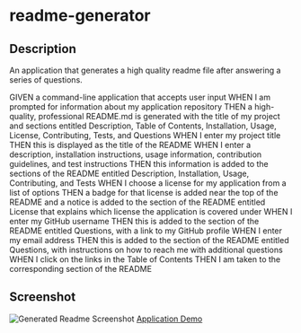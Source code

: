 # readme-generator

## Description

An application that generates a high quality readme file after answering a series of questions.

GIVEN a command-line application that accepts user input
WHEN I am prompted for information about my application repository
THEN a high-quality, professional README.md is generated with the title of my project and sections entitled Description, Table of Contents, Installation, Usage, License, Contributing, Tests, and Questions
WHEN I enter my project title
THEN this is displayed as the title of the README
WHEN I enter a description, installation instructions, usage information, contribution guidelines, and test instructions
THEN this information is added to the sections of the README entitled Description, Installation, Usage, Contributing, and Tests
WHEN I choose a license for my application from a list of options
THEN a badge for that license is added near the top of the README and a notice is added to the section of the README entitled License that explains which license the application is covered under
WHEN I enter my GitHub username
THEN this is added to the section of the README entitled Questions, with a link to my GitHub profile
WHEN I enter my email address
THEN this is added to the section of the README entitled Questions, with instructions on how to reach me with additional questions
WHEN I click on the links in the Table of Contents
THEN I am taken to the corresponding section of the README

## Screenshot
![Generated Readme Screenshot]('./Assets/screencapture-github-jugrajn-readme-generator-blob-master-readmeGen-md-2021-06-16-23_44_07.png')
[Application Demo](https://drive.google.com/file/d/1_TUDoD49ZyLp8rniLeZEu9BY0TdSv22l/view)